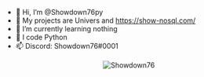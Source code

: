 - 👋 Hi, I’m @Showdown76py
- 👀 My projects are Univers and https://show-nosql.com/
- 🌱 I’m currently learning nothing
- 🐍 I code Python
- 📫 Discord: Showdown76#0001

<center><p>&nbsp;<img align="center" src="https://github-readme-stats.vercel.app/api?username=showdown76py&count_private=True&show_icons=True&theme=dark" alt="Showdown76" /></p></center>
<!---
Showdown76py/Showdown76py is a ✨ special ✨ repository because its `README.md` (this file) appears on your GitHub profile.
You can click the Preview link to take a look at your changes.
--->

